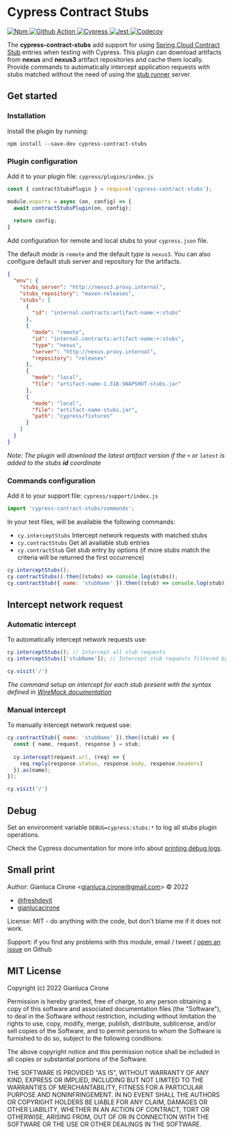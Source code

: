 # Cypress Contract Stubs

<p align="left">
  <a href="https://www.npmjs.com/package/cypress-contract-stubs">
    <img src="https://img.shields.io/npm/v/cypress-contract-stubs.svg" alt="Npm">
  </a>
  <a href="https://github.com/gcirone/cypress-contract-stubs/actions">
    <img src="https://github.com/gcirone/cypress-contract-stubs/actions/workflows/release.yaml/badge.svg?style=shield" alt="Github Action">
  </a>
  <a href="https://www.cypress.io/">
    <img src="https://img.shields.io/badge/tested_with-cypress-162332.svg" alt="Cypress">
  </a>  
  <a href="https://github.com/facebook/jest">
    <img src="https://img.shields.io/badge/tested_with-jest-933e4c.svg" alt="Jest">
  </a>
  <a href="https://codecov.io/gh/gcirone/cypress-contract-stubs">
    <img src="https://codecov.io/gh/gcirone/cypress-contract-stubs/branch/master/graph/badge.svg" alt="Codecov" />
  </a>
</p>

The **cypress-contract-stubs** add support for using [Spring Cloud Contract Stub](https://spring.io/projects/spring-cloud-contract) entries when testing with Cypress. 
This plugin can download artifacts from **nexus** and **nexus3** artifact repositories and cache them locally. 
Provide commands to automatically intercept application requests with stubs matched without the need of using the [stub runner](https://cloud.spring.io/spring-cloud-contract/1.2.x/multi/multi__spring_cloud_contract_stub_runner.html) server.

## Get started

### Installation

Install the plugin by running:

```shell
npm install --save-dev cypress-contract-stubs
```

### Plugin configuration

Add it to your plugin file: `cypress/plugins/index.js`

```javascript
const { contractStubsPlugin } = require('cypress-contract-stubs');

module.exports = async (on, config) => {
  await contractStubsPlugin(on, config);
  
  return config;
}
```

Add configuration for remote and local stubs to your `cypress.json` file.

The default *mode* is `remote` and the default *type* is `nexus3`. You can also configure default stub server and repository for the artifacts. 

```json
{
  "env": {
    "stubs_server": "http://nexus3.proxy.internal",
    "stubs_repository": "maven-releases",
    "stubs": [
      {
        "id": "internal.contracts:artifact-name:+:stubs"
      },
      {
        "mode": "remote",
        "id": "internal.contracts:artifact-name:+:stubs",
        "type": "nexus",
        "server": "http://nexus.proxy.internal",
        "repository": "releases"
      },
      {
        "mode": "local",
        "file": "artifact-name-1.318-SNAPSHOT-stubs.jar"
      },
      {
        "mode": "local",
        "file": "artifact-name-stubs.jar",
        "path": "cypress/fixtures"
      }
    ]
  }
}
```

*Note: The plugin will download the latest artifact version if the `+` or `latest` is added to the stubs **id** coordinate*

### Commands configuration

Add it to your support file: `cypress/support/index.js`

```javascript
import 'cypress-contract-stubs/commands';
```

In your test files, will be available the following commands:

- `cy.interceptStubs` Intercept network requests with matched stubs
- `cy.contractStubs` Get all available stub entries
- `cy.contractStub` Get stub entry by options (if more stubs match the criteria will be returned the first occurrence)

```javascript
cy.interceptStubs();
cy.contractStubs().then((stubs) => console.log(stubs));
cy.contractStub({ name: 'stubName' }).then((stub) => console.log(stub));
```

## Intercept network request

### Automatic intercept

To automatically intercept network requests use:

```javascript
cy.interceptStubs(); // Intercept all stub requests
cy.interceptStubs(['stubName']); // Intercept stub requests filtered by names

cy.visit('/')
```

*The command setup an intercept for each stub present with the syntax defined in [WireMock documentation](https://wiremock.org/docs/stubbing/)*

### Manual intercept

To manually intercept network request use:

```javascript
cy.contractStub({ name: 'stubName' }).then((stub) => {
  const { name, request, response } = stub;
  
  cy.intercept(request.url, (req) => {
    req.reply(response.status, response.body, response.headers)
  }).as(name);
});

cy.visit('/')
```

## Debug

Set an environment variable `DEBUG=cypress:stubs:*` to log all stubs plugin operations.

Check the Cypress documentation for more info about [printing debug logs](https://docs.cypress.io/guides/references/troubleshooting#Print-DEBUG-logs).

## Small print

Author: Gianluca Cirone &lt;gianluca.cirone@gmail.com&gt; &copy; 2022

- [@freshdevit](https://twitter.com/freshdevit)
- [gianlucacirone](https://www.linkedin.com/in/gianlucacirone)

License: MIT - do anything with the code, but don't blame me if it does not work.

Support: if you find any problems with this module, email / tweet /
[open an issue](https://github.com/gcirone/cypress-contract-stubs/issues) on Github

## MIT License

Copyright (c) 2022 Gianluca Cirone

Permission is hereby granted, free of charge, to any person obtaining a copy
of this software and associated documentation files (the "Software"), to deal
in the Software without restriction, including without limitation the rights
to use, copy, modify, merge, publish, distribute, sublicense, and/or sell
copies of the Software, and to permit persons to whom the Software is
furnished to do so, subject to the following conditions:

The above copyright notice and this permission notice shall be included in all
copies or substantial portions of the Software.

THE SOFTWARE IS PROVIDED "AS IS", WITHOUT WARRANTY OF ANY KIND, EXPRESS OR
IMPLIED, INCLUDING BUT NOT LIMITED TO THE WARRANTIES OF MERCHANTABILITY,
FITNESS FOR A PARTICULAR PURPOSE AND NONINFRINGEMENT. IN NO EVENT SHALL THE
AUTHORS OR COPYRIGHT HOLDERS BE LIABLE FOR ANY CLAIM, DAMAGES OR OTHER
LIABILITY, WHETHER IN AN ACTION OF CONTRACT, TORT OR OTHERWISE, ARISING FROM,
OUT OF OR IN CONNECTION WITH THE SOFTWARE OR THE USE OR OTHER DEALINGS IN THE
SOFTWARE.
